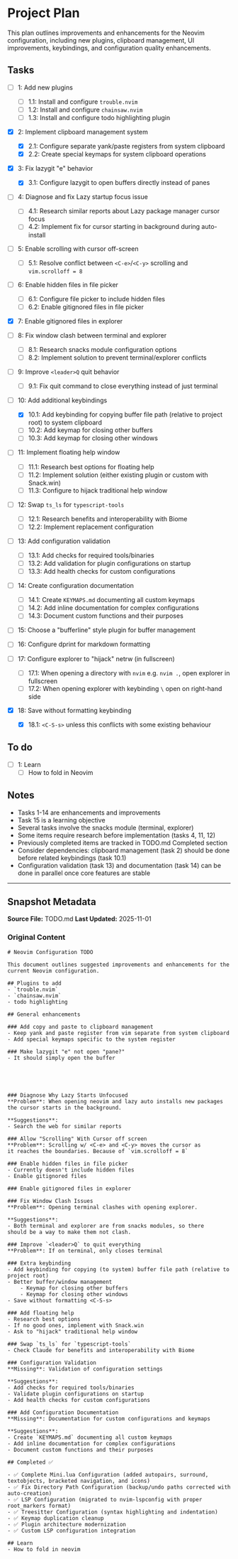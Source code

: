 # Project Plan

This plan outlines improvements and enhancements for the Neovim configuration, including new plugins, clipboard management, UI improvements, keybindings, and configuration quality enhancements.

## Tasks

- [ ] 1: Add new plugins
    - [ ] 1.1: Install and configure `trouble.nvim`
    - [ ] 1.2: Install and configure `chainsaw.nvim`
    - [ ] 1.3: Install and configure todo highlighting plugin

- [x] 2: Implement clipboard management system
    - [x] 2.1: Configure separate yank/paste registers from system clipboard
    - [x] 2.2: Create special keymaps for system clipboard operations

- [x] 3: Fix lazygit "e" behavior
    - [x] 3.1: Configure lazygit to open buffers directly instead of panes

- [ ] 4: Diagnose and fix Lazy startup focus issue
    - [ ] 4.1: Research similar reports about Lazy package manager cursor focus
    - [ ] 4.2: Implement fix for cursor starting in background during auto-install

- [ ] 5: Enable scrolling with cursor off-screen
    - [ ] 5.1: Resolve conflict between `<C-e>`/`<C-y>` scrolling and `vim.scrolloff = 8`

- [ ] 6: Enable hidden files in file picker
    - [ ] 6.1: Configure file picker to include hidden files
    - [ ] 6.2: Enable gitignored files in file picker

- [x] 7: Enable gitignored files in explorer

- [ ] 8: Fix window clash between terminal and explorer
    - [ ] 8.1: Research snacks module configuration options
    - [ ] 8.2: Implement solution to prevent terminal/explorer conflicts

- [ ] 9: Improve `<leader>Q` quit behavior
    - [ ] 9.1: Fix quit command to close everything instead of just terminal

- [ ] 10: Add additional keybindings
    - [x] 10.1: Add keybinding for copying buffer file path (relative to project root) to system clipboard
    - [ ] 10.2: Add keymap for closing other buffers
    - [ ] 10.3: Add keymap for closing other windows

- [ ] 11: Implement floating help window
    - [ ] 11.1: Research best options for floating help
    - [ ] 11.2: Implement solution (either existing plugin or custom with Snack.win)
    - [ ] 11.3: Configure to hijack traditional help window

- [ ] 12: Swap `ts_ls` for `typescript-tools`
    - [ ] 12.1: Research benefits and interoperability with Biome
    - [ ] 12.2: Implement replacement configuration

- [ ] 13: Add configuration validation
    - [ ] 13.1: Add checks for required tools/binaries
    - [ ] 13.2: Add validation for plugin configurations on startup
    - [ ] 13.3: Add health checks for custom configurations

- [ ] 14: Create configuration documentation
    - [ ] 14.1: Create `KEYMAPS.md` documenting all custom keymaps
    - [ ] 14.2: Add inline documentation for complex configurations
    - [ ] 14.3: Document custom functions and their purposes

- [ ] 15: Choose a "bufferline" style plugin for buffer management

- [ ] 16: Configure dprint for markdown formatting

- [ ] 17: Configure explorer to "hijack" netrw (in fullscreen)
    - [ ] 17.1: When opening a directory with `nvim` e.g. `nvim .`, open explorer in fullscreen
    - [ ] 17.2: When opening explorer with keybinding `\` open on right-hand side

- [x] 18: Save without formatting keybinding
    - [x] 18.1: `<C-S-s>` unless this conflicts with some existing behaviour

## To do

- [ ] 1: Learn 
    - [ ] How to fold in Neovim

## Notes

- Tasks 1-14 are enhancements and improvements
- Task 15 is a learning objective
- Several tasks involve the snacks module (terminal, explorer)
- Some items require research before implementation (tasks 4, 11, 12)
- Previously completed items are tracked in TODO.md Completed section
- Consider dependencies: clipboard management (task 2) should be done before related keybindings (task 10.1)
- Configuration validation (task 13) and documentation (task 14) can be done in parallel once core features are stable

---

<!-- SNAPSHOT: DO NOT EDIT BELOW THIS LINE -->
## Snapshot Metadata

**Source File:** TODO.md
**Last Updated:** 2025-11-01

### Original Content
```
# Neovim Configuration TODO

This document outlines suggested improvements and enhancements for the current Neovim configuration.

## Plugins to add
- `trouble.nvim`
- `chainsaw.nvim`
- todo highlighting

## General enhancements

### Add copy and paste to clipboard management
- Keep yank and paste register from vim separate from system clipboard
- Add special keymaps specific to the system register

### Make lazygit "e" not open "pane?"
- It should simply open the buffer





### Diagnose Why Lazy Starts Unfocused
**Problem**: When opening neovim and lazy auto installs new packages
the cursor starts in the background.

**Suggestions**:
- Search the web for similar reports

### Allow "Scrolling" With Cursor off screen
**Problem**: Scrolling w/ <C-e> and <C-y> moves the cursor as
it reaches the boundaries. Because of `vim.scrolloff = 8`

### Enable hidden files in file picker
- Currently doesn't include hidden files
- Enable gitignored files

### Enable gitignored files in explorer

### Fix Window Clash Issues
**Problem**: Opening terminal clashes with opening explorer.

**Suggestions**:
- Both terminal and explorer are from snacks modules, so there
should be a way to make them not clash.

### Improve `<leader>Q` to quit everything
**Problem**: If on terminal, only closes terminal

### Extra keybinding
- Add keybinding for copying (to system) buffer file path (relative to project root)
- Better buffer/window management
    - Keymap for closing other buffers
    - Keymap for closing other windows
- Save without formatting <C-S-s>

### Add floating help
- Research best options
- If no good ones, implement with Snack.win
- Ask to "hijack" traditional help window

### Swap `ts_ls` for `typescript-tools`
- Check Claude for benefits and interoperability with Biome

### Configuration Validation
**Missing**: Validation of configuration settings

**Suggestions**:
- Add checks for required tools/binaries
- Validate plugin configurations on startup
- Add health checks for custom configurations

### Add Configuration Documentation
**Missing**: Documentation for custom configurations and keymaps

**Suggestions**:
- Create `KEYMAPS.md` documenting all custom keymaps
- Add inline documentation for complex configurations
- Document custom functions and their purposes

## Completed ✅

- ✅ Complete Mini.lua Configuration (added autopairs, surround, textobjects, bracketed navigation, and icons)
- ✅ Fix Directory Path Configuration (backup/undo paths corrected with auto-creation)
- ✅ LSP Configuration (migrated to nvim-lspconfig with proper root_markers format)
- ✅ Treesitter Configuration (syntax highlighting and indentation)
- ✅ Keymap duplication cleanup
- ✅ Plugin architecture modernization
- ✅ Custom LSP configuration integration

## Learn
- How to fold in neovim

```

